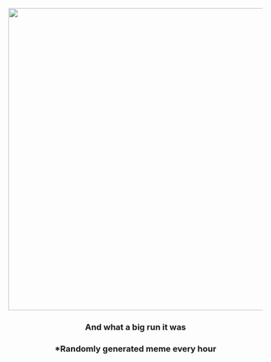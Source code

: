 <p align="center">
        <img src="https://i.redd.it/6jp8hy5n8kp81.jpg" width="600" height="600">
        </p>
        <h3 align="center">And what a big run it was</h3>
        <h3 align="center">*Randomly generated meme every hour</h3>
    